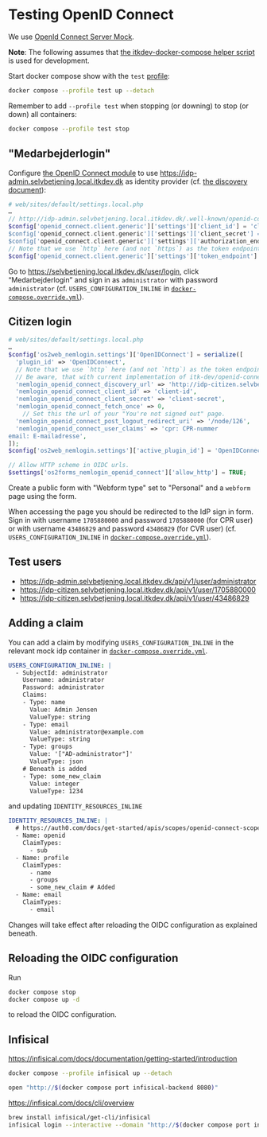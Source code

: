 # Testing OpenID Connect

We use [OpenId Connect Server Mock](https://github.com/Soluto/oidc-server-mock).

**Note**: The following assumes that [the itkdev-docker-compose helper
script](https://github.com/itk-dev/devops_itkdev-docker#helper-scripts) is used
for development.

Start docker compose show with the `test`
[profile](https://docs.docker.com/compose/profiles/):

```sh
docker compose --profile test up --detach
```

Remember to add `--profile test` when stopping (or downing) to stop (or down)
all containers:

```sh
docker compose --profile test stop
```

## "Medarbejderlogin"

Configure [the OpenID Connect
module](https://www.drupal.org/project/openid_connect) to use
<https://idp-admin.selvbetjening.local.itkdev.dk> as identity provider (cf. [the
discovery
document](https://idp-admin.selvbetjening.local.itkdev.dk/.well-known/openid-configuration)):

```php
# web/sites/default/settings.local.php
…
// http://idp-admin.selvbetjening.local.itkdev.dk/.well-known/openid-configuration
$config['openid_connect.client.generic']['settings']['client_id'] = 'client-id;
$config['openid_connect.client.generic']['settings']['client_secret'] = 'client-secret';
$config['openid_connect.client.generic']['settings']['authorization_endpoint'] = 'https://idp-admin.selvbetjening.local.itkdev.dk/connect/authorize';
// Note that we use `http` here (and not `https`) as the token endpoint is accessed inside the docker compose setup.
$config['openid_connect.client.generic']['settings']['token_endpoint'] = 'http://idp-admin.selvbetjening.local.itkdev.dk/connect/token';
```

Go to <https://selvbetjening.local.itkdev.dk/user/login>, click
“Medarbejderlogin” and sign in as `administrator` with password `administrator`
(cf. `USERS_CONFIGURATION_INLINE` in [`docker-compose.override.yml`](../docker-compose.override.yml)).

## Citizen login

```php
# web/sites/default/settings.local.php
…
$config['os2web_nemlogin.settings']['OpenIDConnect'] = serialize([
  'plugin_id' => 'OpenIDConnect',
  // Note that we use `http` here (and not `http`) as the token endpoint is accessed inside the docker compose setup.
  // Be aware, that with current implementation of itk-dev/openid-connect underscores '_' are not allowed in a discovery urls subdomain.
  'nemlogin_openid_connect_discovery_url' => 'http://idp-citizen.selvbetjening.local.itkdev.dk/.well-known/openid-configuration',
  'nemlogin_openid_connect_client_id' => 'client-id',
  'nemlogin_openid_connect_client_secret' => 'client-secret',
  'nemlogin_openid_connect_fetch_once' => 0,
    // Set this the url of your "You're not signed out" page.
  'nemlogin_openid_connect_post_logout_redirect_uri' => '/node/126',
  'nemlogin_openid_connect_user_claims' => 'cpr: CPR-nummer
email: E-mailadresse',
]);
$config['os2web_nemlogin.settings']['active_plugin_id'] = 'OpenIDConnect';

// Allow HTTP scheme in OIDC urls.
$settings['os2forms_nemlogin_openid_connect']['allow_http'] = TRUE;
```

Create a public form with "Webform type" set to "Personal" and a `webform` page
using the form.

When accessing the page you should be redirected to the IdP sign in form. Sign
in with username `1705880000` and password `1705880000` (for CPR user) or with
username `43486829` and password `43486829` (for CVR user) (cf.
`USERS_CONFIGURATION_INLINE` in
[`docker-compose.override.yml`](../docker-compose.override.yml)).

## Test users

* <https://idp-admin.selvbetjening.local.itkdev.dk/api/v1/user/administrator>
* <https://idp-citizen.selvbetjening.local.itkdev.dk/api/v1/user/1705880000>
* <https://idp-citizen.selvbetjening.local.itkdev.dk/api/v1/user/43486829>

## Adding a claim

You can add a claim by modifying `USERS_CONFIGURATION_INLINE` in the relevant
mock idp container in [`docker-compose.override.yml`](../docker-compose.override.yml).

```yaml
USERS_CONFIGURATION_INLINE: |
  - SubjectId: administrator
    Username: administrator
    Password: administrator
    Claims:
    - Type: name
      Value: Admin Jensen
      ValueType: string
    - Type: email
      Value: administrator@example.com
      ValueType: string
    - Type: groups
      Value: '["AD-administrator"]'
      ValueType: json
    # Beneath is added
    - Type: some_new_claim
      Value: integer
      ValueType: 1234
```

and updating `IDENTITY_RESOURCES_INLINE`

```yaml
IDENTITY_RESOURCES_INLINE: |
  # https://auth0.com/docs/get-started/apis/scopes/openid-connect-scopes#standard-claims
  - Name: openid
    ClaimTypes:
      - sub
  - Name: profile
    ClaimTypes:
      - name
      - groups
      - some_new_claim # Added
  - Name: email
    ClaimTypes:
      - email
```

Changes will take effect after reloading the OIDC configuration as explained
beneath.

## Reloading the OIDC configuration

Run

```sh
docker compose stop
docker compose up -d
```

to reload the OIDC configuration.

## Infisical

<https://infisical.com/docs/documentation/getting-started/introduction>

```sh
docker compose --profile infisical up --detach
```

```sh
open "http://$(docker compose port infisical-backend 8080)"
```

<https://infisical.com/docs/cli/overview>

```sh
brew install infisical/get-cli/infisical
infisical login --interactive --domain "http://$(docker compose port infisical-backend 8080)/api"
```
